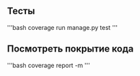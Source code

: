 ## Тесты
'''bash
coverage run manage.py test
'''
## Посмотреть покрытие кода
'''bash
coverage report -m
'''
